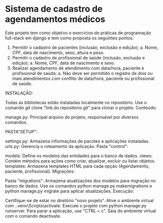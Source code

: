 # Sistema de cadastro de agendamentos médicos
Este projeto tem como objetivo o exercícios de práticas de programação full-stack em django e tem como proposta os seguintes pontos:

1. Permitir o cadastro de pacientes (inclusão, exclusão e edição);
  a. Nome, CPF, data de nascimento, sexo, altura e peso.
2. Permitir o cadastro de profissional de saúde (inclusão, exclusão e edição);
  a. Nome, CPF, data de nascimento e sexo.
3. Realizar agendamento de atendimento com data/hora, paciente e profissional de saúde;
  a. Não deve ser permitido o registro de dois ou mais atendimentos com conflito de data/hora, paciente ou profissional de saúde.

INSTALAÇÃO:

Todas as bibliotecas estão instaladas localmente no repositório.
Use o comando git clone "link.do.repositorio.git" para clonar o projeto.
Conteúdo:

manage.py: Principal arquivo do projeto, responsável por diversos comandos.

PASTA"SETUP":

settings.py: Armazena informações de pacotes e aplicações instaladas.
urls.py: Gerencia o roteamento da aplicação.
Pasta "control":

models: Define os modelos das entidades para o banco de dados.
views: Contém métodos para ações como criar, atualizar, excluir ou listar objetos.
templates: Armazena templates HTML para cada opção (Agendamento, paciente, profissional).
Migrações:

Pasta "migrations": Armazena atualizações dos modelos para migração no banco de dados.
Use os comandos python manage.py makemigrations e python manage.py migrate para aplicar atualizações.
Execução:

Certifique-se de estar no diretório "novo projeto".
Ative o ambiente virtual com .\.venv\Scripts\activate.
Execute o projeto com python manage.py runserver.
Para parar a aplicação, use "CTRL + c".
Saia do ambiente virtual com o comando deactivate.
